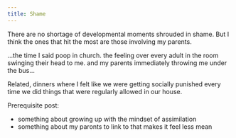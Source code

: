 ```yaml
---
title: Shame
---
```

There are no shortage of developmental moments shrouded in shame. But I think the ones that hit the most are those involving my parents.

…the time I said poop in church. the feeling over every adult in the room swinging their head to me. and my parents immediately throwing me under the bus…

Related, dinners where I felt like we were getting socially punished every time we did things that were regularly allowed in our house.

Prerequisite post:
- something about growing up with the mindset of assimilation
- something about my paronts to link to that makes it feel less mean